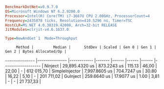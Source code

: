 ```ini

BenchmarkDotNet=v0.9.7.0
OS=Microsoft Windows NT 6.2.9200.0
Processor=Intel(R) Core(TM) i7-3667U CPU 2.00GHz, ProcessorCount=4
Frequency=2435878 ticks, Resolution=410.5296 ns, Timer=TSC
HostCLR=MS.NET 4.0.30319.42000, Arch=32-bit RELEASE
JitModules=clrjit-v4.6.1637.0

Type=NewAndGet`1  Mode=Throughput  

```
         Method |         Median |      StdDev | Scaled | Gen 0 | Gen 1 | Gen 2 | Bytes Allocated/Op |
--------------- |--------------- |------------ |------- |------ |------ |------ |------------------- |
        Ninject | 29,895.4320 us | 873.2243 us | 115.13 | 46,00 | 22,00 |     - |         612 015,70 |
 SimpleInjector |  7,997.8605 us | 704.7247 us |  30.80 | 16,22 |  5,10 |     - |         201 711,02 |
       GuInject |    259.6640 us |  17.9077 us |   1.00 |  3,81 |     - |     - |          21 737,33 |
